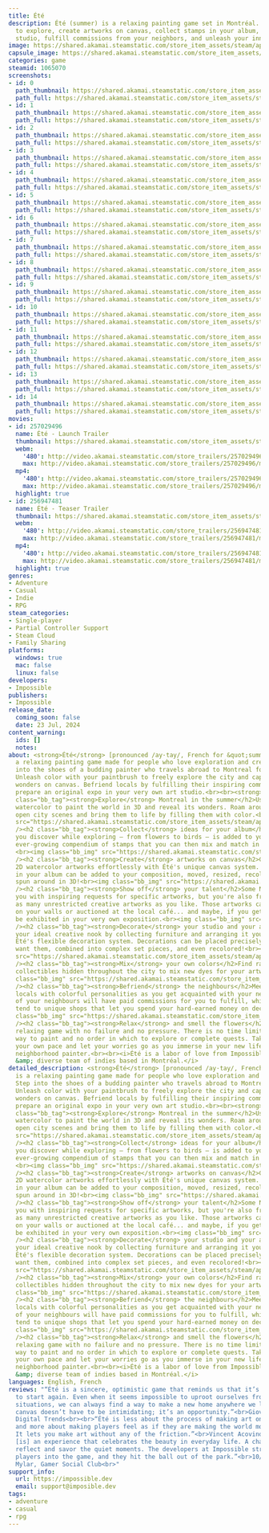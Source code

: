 ```yaml
---
title: Été
description: Été (summer) is a relaxing painting game set in Montréal. Color the city
  to explore, create artworks on canvas, collect stamps in your album, decorate your
  studio, fulfill commissions from your neighbors, and unleash your inner artist!
image: https://shared.akamai.steamstatic.com/store_item_assets/steam/apps/1065070/header.jpg?t=1731731430
capsule_image: https://shared.akamai.steamstatic.com/store_item_assets/steam/apps/1065070/capsule_231x87.jpg?t=1731731430
categories: game
steamid: 1065070
screenshots:
- id: 0
  path_thumbnail: https://shared.akamai.steamstatic.com/store_item_assets/steam/apps/1065070/ss_76165479732e4b6d9575d43f0d41b5b215fcab87.600x338.jpg?t=1731731430
  path_full: https://shared.akamai.steamstatic.com/store_item_assets/steam/apps/1065070/ss_76165479732e4b6d9575d43f0d41b5b215fcab87.1920x1080.jpg?t=1731731430
- id: 1
  path_thumbnail: https://shared.akamai.steamstatic.com/store_item_assets/steam/apps/1065070/ss_5f988403189bba1098d511de4c01a38a1e4375ee.600x338.jpg?t=1731731430
  path_full: https://shared.akamai.steamstatic.com/store_item_assets/steam/apps/1065070/ss_5f988403189bba1098d511de4c01a38a1e4375ee.1920x1080.jpg?t=1731731430
- id: 2
  path_thumbnail: https://shared.akamai.steamstatic.com/store_item_assets/steam/apps/1065070/ss_88cf7ff7547446d8bb41fb2aa112b191dbb31c2a.600x338.jpg?t=1731731430
  path_full: https://shared.akamai.steamstatic.com/store_item_assets/steam/apps/1065070/ss_88cf7ff7547446d8bb41fb2aa112b191dbb31c2a.1920x1080.jpg?t=1731731430
- id: 3
  path_thumbnail: https://shared.akamai.steamstatic.com/store_item_assets/steam/apps/1065070/ss_77f01fe2e8398c2f7600c6c7b39351f1e49643cd.600x338.jpg?t=1731731430
  path_full: https://shared.akamai.steamstatic.com/store_item_assets/steam/apps/1065070/ss_77f01fe2e8398c2f7600c6c7b39351f1e49643cd.1920x1080.jpg?t=1731731430
- id: 4
  path_thumbnail: https://shared.akamai.steamstatic.com/store_item_assets/steam/apps/1065070/ss_632ff0dd2e0554b19518891197347b4c588b66a3.600x338.jpg?t=1731731430
  path_full: https://shared.akamai.steamstatic.com/store_item_assets/steam/apps/1065070/ss_632ff0dd2e0554b19518891197347b4c588b66a3.1920x1080.jpg?t=1731731430
- id: 5
  path_thumbnail: https://shared.akamai.steamstatic.com/store_item_assets/steam/apps/1065070/ss_9fa180b39841cbc1d84872b5583b8fe9f45eac68.600x338.jpg?t=1731731430
  path_full: https://shared.akamai.steamstatic.com/store_item_assets/steam/apps/1065070/ss_9fa180b39841cbc1d84872b5583b8fe9f45eac68.1920x1080.jpg?t=1731731430
- id: 6
  path_thumbnail: https://shared.akamai.steamstatic.com/store_item_assets/steam/apps/1065070/ss_a40b834fd19a1b937032200bdb965b3a78c8ee56.600x338.jpg?t=1731731430
  path_full: https://shared.akamai.steamstatic.com/store_item_assets/steam/apps/1065070/ss_a40b834fd19a1b937032200bdb965b3a78c8ee56.1920x1080.jpg?t=1731731430
- id: 7
  path_thumbnail: https://shared.akamai.steamstatic.com/store_item_assets/steam/apps/1065070/ss_e251afacf3303bd09a041f39439bad5c9cae45ca.600x338.jpg?t=1731731430
  path_full: https://shared.akamai.steamstatic.com/store_item_assets/steam/apps/1065070/ss_e251afacf3303bd09a041f39439bad5c9cae45ca.1920x1080.jpg?t=1731731430
- id: 8
  path_thumbnail: https://shared.akamai.steamstatic.com/store_item_assets/steam/apps/1065070/ss_f1effc3437b082b8ef56c63f955bbbb8c393e3d4.600x338.jpg?t=1731731430
  path_full: https://shared.akamai.steamstatic.com/store_item_assets/steam/apps/1065070/ss_f1effc3437b082b8ef56c63f955bbbb8c393e3d4.1920x1080.jpg?t=1731731430
- id: 9
  path_thumbnail: https://shared.akamai.steamstatic.com/store_item_assets/steam/apps/1065070/ss_e67a55b0870aa1cf3f61943149f6cffcb2665b3f.600x338.jpg?t=1731731430
  path_full: https://shared.akamai.steamstatic.com/store_item_assets/steam/apps/1065070/ss_e67a55b0870aa1cf3f61943149f6cffcb2665b3f.1920x1080.jpg?t=1731731430
- id: 10
  path_thumbnail: https://shared.akamai.steamstatic.com/store_item_assets/steam/apps/1065070/ss_edfa42e8ac2be9da6bf0dba7499e42c87f201fa4.600x338.jpg?t=1731731430
  path_full: https://shared.akamai.steamstatic.com/store_item_assets/steam/apps/1065070/ss_edfa42e8ac2be9da6bf0dba7499e42c87f201fa4.1920x1080.jpg?t=1731731430
- id: 11
  path_thumbnail: https://shared.akamai.steamstatic.com/store_item_assets/steam/apps/1065070/ss_14b3b47de01610999cbecd0225402c07c9c01fd3.600x338.jpg?t=1731731430
  path_full: https://shared.akamai.steamstatic.com/store_item_assets/steam/apps/1065070/ss_14b3b47de01610999cbecd0225402c07c9c01fd3.1920x1080.jpg?t=1731731430
- id: 12
  path_thumbnail: https://shared.akamai.steamstatic.com/store_item_assets/steam/apps/1065070/ss_b3c10dc1cbbf263ffa1d549060542049f1488d16.600x338.jpg?t=1731731430
  path_full: https://shared.akamai.steamstatic.com/store_item_assets/steam/apps/1065070/ss_b3c10dc1cbbf263ffa1d549060542049f1488d16.1920x1080.jpg?t=1731731430
- id: 13
  path_thumbnail: https://shared.akamai.steamstatic.com/store_item_assets/steam/apps/1065070/ss_659c9e81ad120e1e744aead006c82fcfb3f1c781.600x338.jpg?t=1731731430
  path_full: https://shared.akamai.steamstatic.com/store_item_assets/steam/apps/1065070/ss_659c9e81ad120e1e744aead006c82fcfb3f1c781.1920x1080.jpg?t=1731731430
- id: 14
  path_thumbnail: https://shared.akamai.steamstatic.com/store_item_assets/steam/apps/1065070/ss_46d606ee50f9b9b5120cc051db617b1ec37d5959.600x338.jpg?t=1731731430
  path_full: https://shared.akamai.steamstatic.com/store_item_assets/steam/apps/1065070/ss_46d606ee50f9b9b5120cc051db617b1ec37d5959.1920x1080.jpg?t=1731731430
movies:
- id: 257029496
  name: Été - Launch Trailer
  thumbnail: https://shared.akamai.steamstatic.com/store_item_assets/steam/apps/257029496/movie.293x165.jpg?t=1717864774
  webm:
    '480': http://video.akamai.steamstatic.com/store_trailers/257029496/movie480_vp9.webm?t=1717864774
    max: http://video.akamai.steamstatic.com/store_trailers/257029496/movie_max_vp9.webm?t=1717864774
  mp4:
    '480': http://video.akamai.steamstatic.com/store_trailers/257029496/movie480.mp4?t=1717864774
    max: http://video.akamai.steamstatic.com/store_trailers/257029496/movie_max.mp4?t=1717864774
  highlight: true
- id: 256947481
  name: Été - Teaser Trailer
  thumbnail: https://shared.akamai.steamstatic.com/store_item_assets/steam/apps/256947481/movie.293x165.jpg?t=1684338313
  webm:
    '480': http://video.akamai.steamstatic.com/store_trailers/256947481/movie480_vp9.webm?t=1684338313
    max: http://video.akamai.steamstatic.com/store_trailers/256947481/movie_max_vp9.webm?t=1684338313
  mp4:
    '480': http://video.akamai.steamstatic.com/store_trailers/256947481/movie480.mp4?t=1684338313
    max: http://video.akamai.steamstatic.com/store_trailers/256947481/movie_max.mp4?t=1684338313
  highlight: true
genres:
- Adventure
- Casual
- Indie
- RPG
steam_categories:
- Single-player
- Partial Controller Support
- Steam Cloud
- Family Sharing
platforms:
  windows: true
  mac: false
  linux: false
developers:
- Impossible
publishers:
- Impossible
release_date:
  coming_soon: false
  date: 23 Jul, 2024
content_warning:
  ids: []
  notes:
about: <strong>Été</strong> [pronounced /ay·tay/, French for &quot;summer&quot;] is
  a relaxing painting game made for people who love exploration and creativity. Step
  into the shoes of a budding painter who travels abroad to Montreal for a summer.
  Unleash color with your paintbrush to freely explore the city and capture its everyday
  wonders on canvas. Befriend locals by fulfilling their inspiring commissions or
  prepare an original expo in your very own art studio.<br><br><strong>Features:</strong><h2
  class="bb_tag"><strong>Explore</strong> Montreal in the summer</h2>Use gorgeous
  watercolor to paint the world in 3D and reveal its wonders. Roam around peaceful
  open city scenes and bring them to life by filling them with color.<br><img class="bb_img"
  src="https://shared.akamai.steamstatic.com/store_item_assets/steam/apps/1065070/extras/Header_Exploration.gif?t=1731731430"
  /><h2 class="bb_tag"><strong>Collect</strong> ideas for your album</h2>Everything
  you discover while exploring — from flowers to birds — is added to your album, an
  ever-growing compendium of stamps that you can then mix and match in your artworks.
  <br><img class="bb_img" src="https://shared.akamai.steamstatic.com/store_item_assets/steam/apps/1065070/extras/Header_Album.gif?t=1731731430"
  /><h2 class="bb_tag"><strong>Create</strong> artworks on canvas</h2>Create gorgeous
  2D watercolor artworks effortlessly with Été's unique canvas system. Any stamp collected
  in your album can be added to your composition, moved, resized, recolored, and even
  spun around in 3D!<br><img class="bb_img" src="https://shared.akamai.steamstatic.com/store_item_assets/steam/apps/1065070/extras/Header_Canvas.gif?t=1731731430"
  /><h2 class="bb_tag"><strong>Show off</strong> your talent</h2>Some NPCs will commission
  you with inspiring requests for specific artworks, but you're also free to paint
  as many unrestricted creative artworks as you like. Those artworks can then be hung
  on your walls or auctioned at the local café... and maybe, if you get famous enough,
  be exhibited in your very own exposition.<br><img class="bb_img" src="https://shared.akamai.steamstatic.com/store_item_assets/steam/apps/1065070/extras/Header_Gallery.gif?t=1731731430"
  /><h2 class="bb_tag"><strong>Decorate</strong> your studio and your apartment</h2>Build
  your ideal creative nook by collecting furniture and arranging it your way with
  Été's flexible decoration system. Decorations can be placed precisely where you
  want them, combined into complex set pieces, and even recolored!<br><img class="bb_img"
  src="https://shared.akamai.steamstatic.com/store_item_assets/steam/apps/1065070/extras/Header_Decoration.gif?t=1731731430"
  /><h2 class="bb_tag"><strong>Mix</strong> your own colors</h2>Find rare pigment
  collectibles hidden throughout the city to mix new dyes for your artworks and decorations.<br><img
  class="bb_img" src="https://shared.akamai.steamstatic.com/store_item_assets/steam/apps/1065070/extras/Header_Progression.gif?t=1731731430"
  /><h2 class="bb_tag"><strong>Befriend</strong> the neighbours</h2>Meet dozens of
  locals with colorful personalities as you get acquainted with your new city. Some
  of your neighbours will have paid commissions for you to fulfill, while others will
  tend to unique shops that let you spend your hard-earned money on decorations.<br><img
  class="bb_img" src="https://shared.akamai.steamstatic.com/store_item_assets/steam/apps/1065070/extras/Header_Story.gif?t=1731731430"
  /><h2 class="bb_tag"><strong>Relax</strong> and smell the flowers</h2>Été is a deeply
  relaxing game with no failure and no pressure. There is no time limit, no wrong
  way to paint and no order in which to explore or complete quests. Take things at
  your own pace and let your worries go as you immerse in your new life as the friendly
  neighborhood painter.<br><br><i>Été is a labor of love from Impossible, a small
  &amp; diverse team of indies based in Montréal.</i>
detailed_description: <strong>Été</strong> [pronounced /ay·tay/, French for &quot;summer&quot;]
  is a relaxing painting game made for people who love exploration and creativity.
  Step into the shoes of a budding painter who travels abroad to Montreal for a summer.
  Unleash color with your paintbrush to freely explore the city and capture its everyday
  wonders on canvas. Befriend locals by fulfilling their inspiring commissions or
  prepare an original expo in your very own art studio.<br><br><strong>Features:</strong><h2
  class="bb_tag"><strong>Explore</strong> Montreal in the summer</h2>Use gorgeous
  watercolor to paint the world in 3D and reveal its wonders. Roam around peaceful
  open city scenes and bring them to life by filling them with color.<br><img class="bb_img"
  src="https://shared.akamai.steamstatic.com/store_item_assets/steam/apps/1065070/extras/Header_Exploration.gif?t=1731731430"
  /><h2 class="bb_tag"><strong>Collect</strong> ideas for your album</h2>Everything
  you discover while exploring — from flowers to birds — is added to your album, an
  ever-growing compendium of stamps that you can then mix and match in your artworks.
  <br><img class="bb_img" src="https://shared.akamai.steamstatic.com/store_item_assets/steam/apps/1065070/extras/Header_Album.gif?t=1731731430"
  /><h2 class="bb_tag"><strong>Create</strong> artworks on canvas</h2>Create gorgeous
  2D watercolor artworks effortlessly with Été's unique canvas system. Any stamp collected
  in your album can be added to your composition, moved, resized, recolored, and even
  spun around in 3D!<br><img class="bb_img" src="https://shared.akamai.steamstatic.com/store_item_assets/steam/apps/1065070/extras/Header_Canvas.gif?t=1731731430"
  /><h2 class="bb_tag"><strong>Show off</strong> your talent</h2>Some NPCs will commission
  you with inspiring requests for specific artworks, but you're also free to paint
  as many unrestricted creative artworks as you like. Those artworks can then be hung
  on your walls or auctioned at the local café... and maybe, if you get famous enough,
  be exhibited in your very own exposition.<br><img class="bb_img" src="https://shared.akamai.steamstatic.com/store_item_assets/steam/apps/1065070/extras/Header_Gallery.gif?t=1731731430"
  /><h2 class="bb_tag"><strong>Decorate</strong> your studio and your apartment</h2>Build
  your ideal creative nook by collecting furniture and arranging it your way with
  Été's flexible decoration system. Decorations can be placed precisely where you
  want them, combined into complex set pieces, and even recolored!<br><img class="bb_img"
  src="https://shared.akamai.steamstatic.com/store_item_assets/steam/apps/1065070/extras/Header_Decoration.gif?t=1731731430"
  /><h2 class="bb_tag"><strong>Mix</strong> your own colors</h2>Find rare pigment
  collectibles hidden throughout the city to mix new dyes for your artworks and decorations.<br><img
  class="bb_img" src="https://shared.akamai.steamstatic.com/store_item_assets/steam/apps/1065070/extras/Header_Progression.gif?t=1731731430"
  /><h2 class="bb_tag"><strong>Befriend</strong> the neighbours</h2>Meet dozens of
  locals with colorful personalities as you get acquainted with your new city. Some
  of your neighbours will have paid commissions for you to fulfill, while others will
  tend to unique shops that let you spend your hard-earned money on decorations.<br><img
  class="bb_img" src="https://shared.akamai.steamstatic.com/store_item_assets/steam/apps/1065070/extras/Header_Story.gif?t=1731731430"
  /><h2 class="bb_tag"><strong>Relax</strong> and smell the flowers</h2>Été is a deeply
  relaxing game with no failure and no pressure. There is no time limit, no wrong
  way to paint and no order in which to explore or complete quests. Take things at
  your own pace and let your worries go as you immerse in your new life as the friendly
  neighborhood painter.<br><br><i>Été is a labor of love from Impossible, a small
  &amp; diverse team of indies based in Montréal.</i>
languages: English, French
reviews: "“Été is a sincere, optimistic game that reminds us that it’s never too late
  to start again. Even when it seems impossible to uproot ourselves from our current
  situations, we can always find a way to make a new home anywhere we land. A blank
  canvas doesn’t have to be intimidating; it’s an opportunity.”<br>Giovanni Colantonio,
  Digital Trends<br><br>“Été is less about the process of making art on a canvas,
  and more about making players feel as if they are making the world more beautiful.
  It lets you make art without any of the friction.”<br>Vincent Acovino, The Guardian<br><br>“Été
  [is] an experience that celebrates the beauty in everyday life. A chance to pause,
  reflect and savor the quiet moments. The developers at Impossible strived to immerse
  players into the game, and they hit the ball out of the park.”<br>10/10 – Bright
  Mylar, Gamer Social Club<br>"
support_info:
  url: https://impossible.dev
  email: support@imposible.dev
tags:
- adventure
- casual
- rpg
---
```


